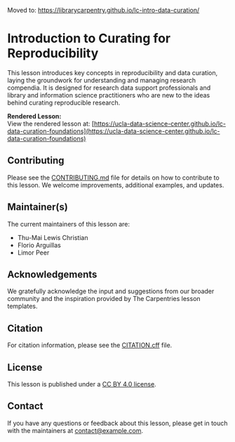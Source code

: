 Moved to: <https://librarycarpentry.github.io/lc-intro-data-curation/>

# Introduction to Curating for Reproducibility

This lesson introduces key concepts in reproducibility and data curation, laying the groundwork for understanding and managing research compendia. It is designed for research data support professionals and library and information science practitioners who are new to the ideas behind curating reproducible research.

**Rendered Lesson:**  
View the rendered lesson at: [https://ucla-data-science-center.github.io/lc-data-curation-foundations](https://ucla-data-science-center.github.io/lc-data-curation-foundations)

## Contributing

Please see the [CONTRIBUTING.md](CONTRIBUTING.md) file for details on how to contribute to this lesson. We welcome improvements, additional examples, and updates.

## Maintainer(s)

The current maintainers of this lesson are:  
- Thu-Mai Lewis Christian  
- Florio Arguillas  
- Limor Peer

## Acknowledgements

We gratefully acknowledge the input and suggestions from our broader community and the inspiration provided by The Carpentries lesson templates.

## Citation

For citation information, please see the [CITATION.cff](CITATION.cff) file.

## License

This lesson is published under a [CC BY 4.0 license](LICENSE.md).

## Contact

If you have any questions or feedback about this lesson, please get in touch with the maintainers at [contact@example.com](mailto:contact@example.com).
